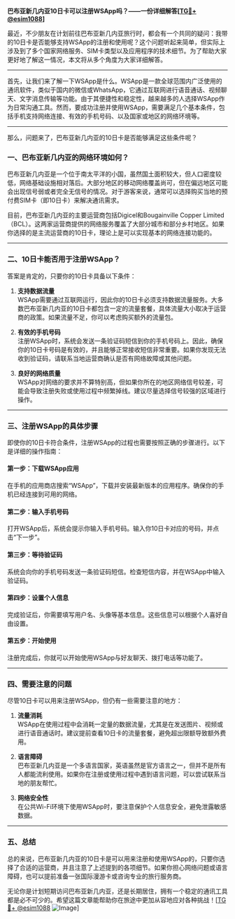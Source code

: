 **巴布亚新几内亚10日卡可以注册WSApp吗？——一份详细解答[[TG💪+ @esim1088](https://t.me/s/esim1088)]**

最近，不少朋友在计划前往巴布亚新几内亚旅行时，都会有一个共同的疑问：我带的10日卡是否能够支持WSApp的注册和使用呢？这个问题听起来简单，但实际上涉及到了多个国家网络服务、SIM卡类型以及应用程序的技术细节。为了帮助大家更好地了解这一情况，本文将从多个角度为大家详细解答。

---

首先，让我们来了解一下WSApp是什么。WSApp是一款全球范围内广泛使用的通讯软件，类似于国内的微信或WhatsApp，它通过互联网进行语音通话、视频聊天、文字消息传输等功能。由于其便捷性和稳定性，越来越多的人选择WSApp作为日常沟通工具。然而，要成功注册并使用WSApp，需要满足几个基本条件，包括手机支持网络连接、有效的手机号码、以及国家或地区的网络环境等。

---

那么，问题来了，巴布亚新几内亚的10日卡是否能够满足这些条件呢？

### 一、巴布亚新几内亚的网络环境如何？
巴布亚新几内亚是一个位于南太平洋的小国，虽然国土面积较大，但人口密度较低，网络基础设施相对落后。大部分地区的移动网络覆盖尚可，但在偏远地区可能会出现信号弱或者完全无信号的情况。对于游客来说，通常可以选择购买当地的预付费SIM卡（即10日卡）来解决通讯需求。

目前，巴布亚新几内亚的主要运营商包括Digicel和Bougainville Copper Limited（BCL）。这两家运营商提供的网络服务覆盖了大部分城市和部分乡村地区。如果你选择的是主流运营商的10日卡，理论上是可以实现基本的网络连接功能的。

---

### 二、10日卡能否用于注册WSApp？
答案是肯定的，只要你的10日卡具备以下条件：

1. **支持数据流量**  
   WSApp需要通过互联网运行，因此你的10日卡必须支持数据流量服务。大多数巴布亚新几内亚的10日卡都包含一定的流量套餐，具体流量大小取决于运营商的政策。如果流量不足，你可以考虑购买额外的流量包。

2. **有效的手机号码**  
   注册WSApp时，系统会发送一条验证码短信到你的手机号码上。因此，确保你的10日卡号码是有效的，并且能够正常接收短信非常重要。如果你发现无法收到验证码，请联系当地运营商确认是否有网络故障或其他问题。

3. **良好的网络质量**  
   WSApp对网络的要求并不算特别高，但如果你所在的地区网络信号较差，可能会导致注册失败或使用过程中频繁掉线。建议尽量选择信号较强的区域进行操作。

---

### 三、注册WSApp的具体步骤
即使你的10日卡符合条件，注册WSApp的过程也需要按照正确的步骤进行。以下是详细的操作指南：

#### 第一步：下载WSApp应用
在手机的应用商店搜索“WSApp”，下载并安装最新版本的应用程序。确保你的手机已经连接到可用的网络。

#### 第二步：输入手机号码
打开WSApp后，系统会提示你输入手机号码。输入你10日卡对应的号码，并点击“下一步”。

#### 第三步：等待验证码
系统会向你的手机号码发送一条验证码短信。检查短信内容，并在WSApp中输入验证码。

#### 第四步：设置个人信息
完成验证后，你需要填写用户名、头像等基本信息。这些信息可以根据个人喜好自由设置。

#### 第五步：开始使用
注册完成后，你就可以开始使用WSApp与好友聊天、拨打电话等功能了。

---

### 四、需要注意的问题
尽管10日卡可以用来注册WSApp，但仍有一些需要注意的地方：

1. **流量消耗**  
   WSApp在使用过程中会消耗一定量的数据流量，尤其是在发送图片、视频或进行语音通话时。建议提前查看10日卡的流量套餐，避免超出限额导致额外费用。

2. **语言障碍**  
   巴布亚新几内亚是一个多语言国家，英语虽然是官方语言之一，但并不是所有人都能流利使用。如果你在注册或使用过程中遇到语言问题，可以尝试联系当地的朋友帮忙。

3. **网络安全性**  
   在公共Wi-Fi环境下使用WSApp时，要注意保护个人信息安全，避免泄露敏感数据。

---

### 五、总结
总的来说，巴布亚新几内亚的10日卡是可以用来注册和使用WSApp的，只要你选择了合适的运营商，并且注意了上述提到的各项细节。如果你担心网络问题或语言障碍，也可以提前准备一张国际漫游卡或咨询专业的旅行服务商。

无论你是计划短期访问巴布亚新几内亚，还是长期居住，拥有一个稳定的通讯工具都是必不可少的。希望这篇文章能帮助你在旅途中更加从容地应对各种挑战！[[TG💪+ @esim1088](https://t.me/s/esim1088) ![Image](https://i.postimg.cc/4NQfJmqS/Snipaste-2025-05-13-00-14-12.png)]